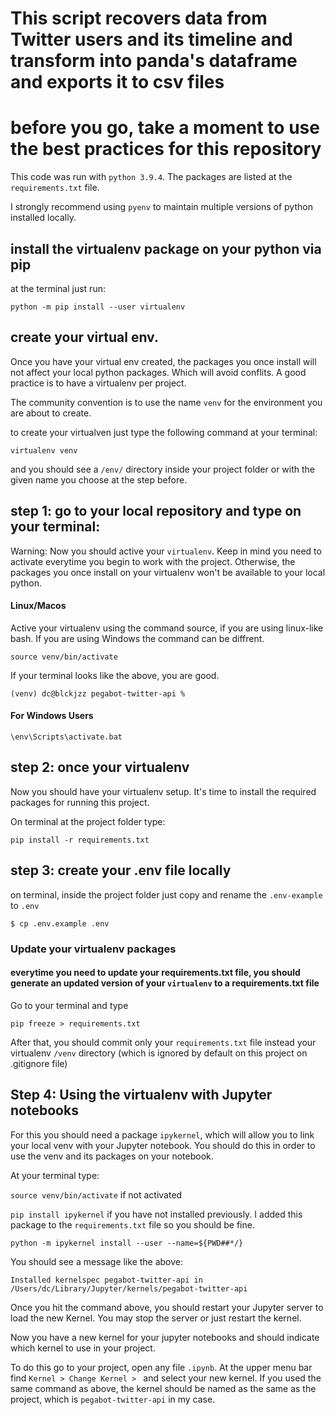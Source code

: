 # This script recovers data from Twitter users and its timeline and transform into panda's dataframe and exports it to csv files

# before you go, take a moment to use the best practices for this repository

This code was run with `python 3.9.4`. The packages are listed at the `requirements.txt` file.

I strongly recommend using `pyenv` to maintain multiple versions of python installed locally. 

## install the virtualenv package on your python via pip

at the terminal just run:

`python -m pip install --user virtualenv`

## create your virtual env. 

Once you have your virtual env created, the packages you once install will not affect your local python packages. Which will avoid conflits. A good practice is to have a virtualenv per project.

The community convention is to use the name `venv` for the environment you are about to create. 

to create your virtualven just type the following command at your terminal:

`virtualenv venv` 

and you should see a `/env/` directory inside your project folder or with the given name you choose at the step before.


## step 1: go to your local repository and type on your terminal:

Warning: Now you should active your `virtualenv`. Keep in mind you need to activate everytime you begin to work with the project. Otherwise, the packages you once install on your virtualenv won't be available to your local python.

#### Linux/Macos

Active your virtualenv using the command source, if you are using linux-like bash. If you are using Windows the command can be diffrent. 

`source venv/bin/activate`

If your terminal looks like the above, you are good.

`(venv) dc@blckjzz pegabot-twitter-api % `

#### For Windows Users

`\env\Scripts\activate.bat`


## step 2: once your virtualenv

Now you should have your virtualenv setup. It's time to install the required packages for running this project.

On terminal at the project folder type:

`pip install -r requirements.txt `


## step 3: create your .env file locally

on terminal, inside the project folder just copy and rename the `.env-example` to `.env`

`$ cp .env.example .env`

### Update your virtualenv packages
#### everytime you need to update your requirements.txt file, you should generate an updated version of your `virtualenv` to a requirements.txt file

Go to your terminal and type

`pip freeze > requirements.txt`

After that, you should commit only your `requirements.txt` file instead your virtualenv `/venv` directory (which is ignored by default on this project on .gitignore file)

## Step 4: Using the virtualenv with Jupyter notebooks

For this you should need a package `ipykernel`, which will allow you to link your local venv with your Jupyter notebook. You should do this in order to use the venv and its packages on your notebook. 

At your terminal type:

`source venv/bin/activate` if not activated

`pip install ipykernel` if you have not installed previously. I added this package to the `requirements.txt` file so you should be fine.

`python -m ipykernel install --user --name=${PWD##*/}`

You should see a message like the above:

`Installed kernelspec pegabot-twitter-api in /Users/dc/Library/Jupyter/kernels/pegabot-twitter-api`

Once you hit the command above, you should restart your Jupyter server to load the new Kernel. You may stop the server or just restart the kernel.

Now you have a new kernel for your jupyter notebooks and should indicate which kernel to use in your project.

To do this go to your project, open any file `.ipynb`. At the upper menu bar find `Kernel > Change Kernel > ` and select your new kernel. If you used the same command as above, the kernel should be named as the same as the project, which is `pegabot-twitter-api` in my case.
